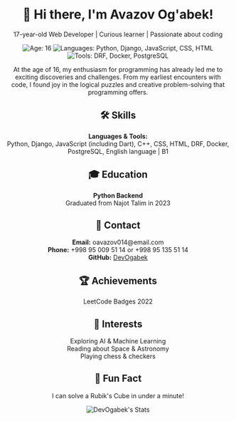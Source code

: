<h1 align="center">👋 Hi there, I'm Avazov Og'abek!</h1>

<p align="center">17-year-old Web Developer | Curious learner | Passionate about coding</p>

<p align="center">
  <img src="https://img.shields.io/badge/Age-16-blue" alt="Age: 16">
  <img src="https://img.shields.io/badge/Languages-Python%2C%20Django%2C%20JavaScript%2C%20CSS%2C%20HTML-success" alt="Languages: Python, Django, JavaScript, CSS, HTML">
  <img src="https://img.shields.io/badge/Tools-DRF%2C%20Docker%2C%20PostgreSQL-informational" alt="Tools: DRF, Docker, PostgreSQL">
</p>

<p align="center">At the age of 16, my enthusiasm for programming has already led me to exciting discoveries and challenges. From my earliest encounters with code, I found joy in the logical puzzles and creative problem-solving that programming offers.</p>

<h2 align="center">🛠️ Skills</h2>

<p align="center">
  <b>Languages & Tools:</b><br>
  Python, Django, JavaScript (including Dart), C++, CSS, HTML, DRF, Docker, PostgreSQL, English language | B1
</p>

<h2 align="center">🎓 Education</h2>

<p align="center">
  <b>Python Backend</b><br>
  Graduated from Najot Talim in 2023
</p>

<h2 align="center">📧 Contact</h2>

<p align="center">
  <b>Email:</b> oavazov014@email.com<br>
  <b>Phone:</b> +998 95 009 51 14 or +998 95 135 51 14<br>
  <b>GitHub:</b> <a href="https://github.com/DevOgabek">DevOgabek</a>
</p>

<h2 align="center">🏆 Achievements</h2>

<p align="center">
  LeetCode Badges 2022<br>
</p>

<h2 align="center">🌟 Interests</h2>

<p align="center">
  Exploring AI & Machine Learning<br>
  Reading about Space & Astronomy<br>
  Playing chess & checkers<br>
</p>

<h2 align="center">🎉 Fun Fact</h2>

<p align="center">I can solve a Rubik's Cube in under a minute!</p>

<div align="center">
  <img src="https://github-readme-stats.vercel.app/api?username=DevOgabek&theme=dark&show_icons=true&hide_border=true&count_private=false" alt="DevOgabek's Stats">
</div>

